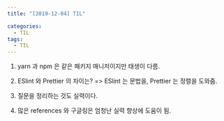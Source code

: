 ```yaml
---
title: "[2019-12-04] TIL"

categories:
  - TIL 
tags:
  - TIL
---
```


1. yarn 과 npm 은 같은 패키지 매니저이지만 태생이 다름.

2. ESlint 와 Prettier 의 차이는?
	=> ESlint 는 문법을, Prettier 는 정렬을 도와줌.
3. 질문을 정리하는 것도 실력이다.

4. 많은 references 와 구글링은 엄청난 실력 향상에 도움이 됨.
